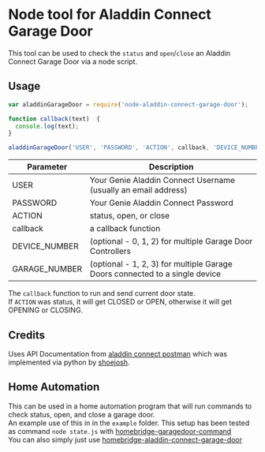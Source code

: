 # Node tool for Aladdin Connect Garage Door

This tool can be used to check the `status` and `open`/`close` an Aladdin Connect Garage Door via a node script.

## Usage
```javascript
var aladdinGarageDoor = require('node-aladdin-connect-garage-door');

function callback(text)  {
  console.log(text);
}

aladdinGarageDoor('USER', 'PASSWORD', 'ACTION', callback, 'DEVICE_NUMBER', 'GARAGE_NUMBER');
```
Parameter       | Description
----------------|------------
USER            | Your Genie Aladdin Connect Username (usually an email address)
PASSWORD   | Your Genie Aladdin Connect Password
ACTION          | status, open, or close
callback        | a callback function
DEVICE_NUMBER     | (optional - 0, 1, 2) for multiple Garage Door Controllers
GARAGE_NUMBER   | (optional - 1, 2, 3) for multiple Garage Doors connected to a single device

The `callback` function to run and send current door state.  
If `ACTION` was status, it will get CLOSED or OPEN, otherwise it will get OPENING or CLOSING.

## Credits
Uses API Documentation from  [aladdin connect postman](https://documenter.getpostman.com/view/5856894/RzZAjHxV) which was implemented via python by [shoejosh](https://github.com/shoejosh/aladdin-connect).

## Home Automation
This can be used in a home automation program that will run commands to check status, open, and close a garage door.  
An example use of this in in the `example` folder. This setup has been tested as command `node state.js` with [homebridge-garagedoor-command](https://www.npmjs.com/package/homebridge-garagedoor-command)  
You can also simply just use [homebridge-aladdin-connect-garage-door](https://github.com/iAnatoly/homebridge-aladdin-connect-garage-door)
